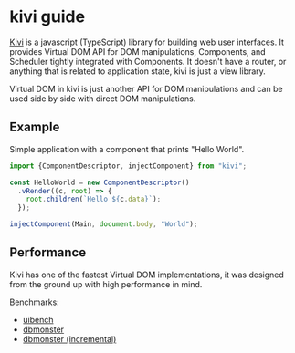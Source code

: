 # kivi guide

[Kivi](http://github.com/localvoid/kivi) is a javascript (TypeScript) library for building web user interfaces. It
provides Virtual DOM API for DOM manipulations, Components, and Scheduler tightly integrated with Components. It doesn't
have a router, or anything that is related to application state, kivi is just a view library.

Virtual DOM in kivi is just another API for DOM manipulations and can be used side by side with direct DOM
manipulations.

## Example

Simple application with a component that prints "Hello World".

```js
import {ComponentDescriptor, injectComponent} from "kivi";

const HelloWorld = new ComponentDescriptor()
  .vRender((c, root) => {
    root.children(`Hello ${c.data}`);
  });

injectComponent(Main, document.body, "World");
```

## Performance

Kivi has one of the fastest Virtual DOM implementations, it was designed from the ground up with high performance in
mind.

Benchmarks:

- [uibench](https://localvoid.github.io/uibench/)
- [dbmonster](https://localvoid.github.io/kivi-dbmonster/)
- [dbmonster (incremental)](https://localvoid.github.io/kivi-dbmonster/?incremental=5)
